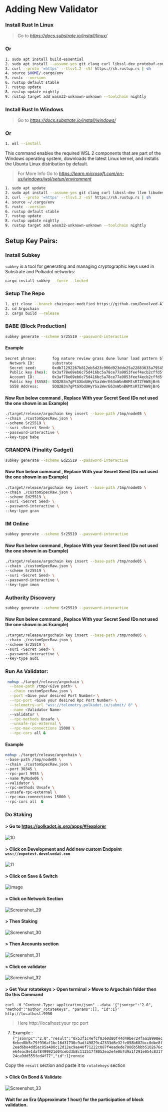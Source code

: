 # Adding New Validator


### Install Rust In Linux
> Go to *https://docs.substrate.io/install/linux/* 
### Or

```bash
1. sudo apt install build-essential
2. sudo apt install --assume-yes git clang curl libssl-dev protobuf-compiler
3. curl --proto '=https' --tlsv1.2 -sSf https://sh.rustup.rs | sh
4. source $HOME/.cargo/env
5. rustc --version
6. rustup default stable
7. rustup update
8. rustup update nightly
9. rustup target add wasm32-unknown-unknown --toolchain nightly
```

### Install Rust In Windows
> Go to *https://docs.substrate.io/install/windows/* 
### Or

```bash
1. wsl --install
```
This command enables the required WSL 2 components that are part of the Windows operating system, downloads the latest Linux kernel, and installs the Ubuntu Linux distribution by default.

> For More Info Go to *https://learn.microsoft.com/en-us/windows/wsl/setup/environment* 

```bash
1. sudo apt update
2. sudo apt install --assume-yes git clang curl libssl-dev llvm libudev-dev make protobuf-compiler
3. curl --proto '=https' --tlsv1.2 -sSf https://sh.rustup.rs | sh
4. source ~/.cargo/env
5. rustc --version
6. rustup default stable
7. rustup update
8. rustup update nightly
9. rustup target add wasm32-unknown-unknown --toolchain nightly
```





## Setup Key Pairs: 

###  Install Subkey

`subkey` is a tool for generating and managing cryptographic keys used in Substrate and Polkadot networks:

```bash
cargo install subkey --force --locked
```


### Setup The Repo

```bash
1. git clone --branch chainspec-modified https://github.com/Devolved-AI/Argochain.git
2. cd Argochain
3. cargo build --release
```

### BABE (Block Production)

```bash
subkey generate --scheme Sr25519 --password-interactive
```

#### Example
```bash
Secret phrase:       fog nature review grass dune lunar load pattern blood measure orphan board
  Network ID:        substrate
  Secret seed:       0xdb71292267b812eb5d23c906d923dde25a22883635a79545268897807c05e327
  Public key (hex):  0x3af78e69eb6c75d416bc5a78ce77a9053feef4ecb2cffd5ff91b2dbb9c04525e
  Account ID:        0x3af78e69eb6c75d416bc5a78ce77a9053feef4ecb2cffd5ff91b2dbb9c04525e
  Public key (SS58): 5DQ2B3n7gPtGXbdUHyYSaiWerE63nWbnB6MtsRTZfHW8jBr6
  SS58 Address:      5DQ2B3n7gPtGXbdUHyYSaiWerE63nWbnB6MtsRTZfHW8jBr6
```
#### Now Run below command , Replace <Secret Seed> With your Secret Seed (Do not used the one shown in as Example)

```bash
./target/release/argochain key insert --base-path /tmp/node05 \
--chain ./customSpecRaw.json \
--scheme Sr25519 \
--suri <Secret Seed> \
--password-interactive \
--key-type babe
```

### GRANDPA (Finality Gadget)


```bash
subkey generate --scheme Ed25519 --password-interactive
```
#### Now Run below command , Replace <Secret Seed> With your Secret Seed (Do not used the one shown in as Example)

```bash
./target/release/argochain key insert --base-path /tmp/node05 \
--chain ./customSpecRaw.json \
--scheme Ed25519 \
--suri <Secret Seed> \
--password-interactive \
--key-type gran
```


### IM Online

```bash
subkey generate --scheme Sr25519 --password-interactive
```
#### Now Run below command , Replace <Secret Seed> With your Secret Seed (Do not used the one shown in as Example)
```bash
./target/release/argochain key insert --base-path /tmp/node05 \
--chain ./customSpecRaw.json \
--scheme Sr25519 \
--suri <Secret Seed> \
--password-interactive \
--key-type imon
```

### Authority Discovery

```bash
subkey generate --scheme Sr25519 --password-interactive
```
#### Now Run below command , Replace <Secret Seed> With your Secret Seed (Do not used the one shown in as Example)

```bash
./target/release/argochain key insert --base-path /tmp/node05 \
--chain ./customSpecRaw.json \
--scheme Sr25519 \
--suri <Secret Seed> \
--password-interactive \
--key-type audi
```



### Run As Validator: 

```bash
 nohup ./target/release/argochain \
  --base-path /tmp/<Give path> \
  --chain customSpecRaw.json \
  --port <Give your desired Port Number> \
  --rpc-port <Give your desired Rpc Port Number> \
  --telemetry-url "wss://telemetry.polkadot.io/submit/ 0" \
  --name <Validator Name> 
  --validator \
  --rpc-methods Unsafe \
  --unsafe-rpc-external \
  --rpc-max-connections 15000 \
  --rpc-cors all &

```

#### Example 

```bash
nohup ./target/release/argochain \
--base-path /tmp/node05 \
--chain ./customSpecRaw.json \
--port 30345 \
--rpc-port 9955 \
--name MyNode06 \
--validator \
--rpc-methods Unsafe \
--unsafe-rpc-external \
--rpc-max-connections 15000 \
--rpc-cors all  &
```
### Do Staking

#### > Go to https://polkadot.js.org/apps/#/explorer

![10](https://github.com/rony-devolved-AI/jira-issue/assets/157959679/4b392623-813b-45f2-ba85-3d6d83c58a28)

#### >  Click on Development and Add new custom Endpoint `wss://expotest.devolvedai.com`
![11](https://github.com/rony-devolved-AI/jira-issue/assets/157959679/6dd060da-34d5-4af8-b4d1-2128aa4eea8f)

#### > Click on Save & Switch

![image](https://github.com/rony-devolved-AI/jira-issue/assets/157959679/ef45d617-e9f9-4797-9388-87c7ac523dff)


#### >  Click on Network Section
![Screenshot_29](https://github.com/rony-devolved-AI/jira-issue/assets/157959679/6b526253-91b8-4a0d-af5e-e10937a0b641)

#### > Then Staking
![Screenshot_30](https://github.com/rony-devolved-AI/jira-issue/assets/157959679/4e08be0e-d9fc-498b-8d8a-7224deb60d4c)

#### > Then Accounts section
![Screenshot_31](https://github.com/rony-devolved-AI/jira-issue/assets/157959679/14354308-4ae1-4423-baeb-17d9b01e27b6)

#### > Click on validator
![Screenshot_32](https://github.com/rony-devolved-AI/jira-issue/assets/157959679/c8afe76b-2af6-470a-b4e3-a3ae40775de5)

#### > Get Your rotatekeys  > Open terminal > Move to Argochain folder then Do this Command
`curl -H "Content-Type: application/json" --data '{"jsonrpc":"2.0", "method":"author_rotateKeys", "params":[], "id":1}' http://localhost:9950` 
> Here http://localhost:your rpc port

7. Example : 
`{"jsonrpc":"2.0","result":"0x53f1c4efcf83e0d80f44d49be724faa18998ec6ebed8b5c79f936af1bc16d31730c9adf49829c42333d6e32fe858b682bcc0dbe8f2ead6be4dd5ac85a400c12d12ec9ae40f71222c087f4eadede7086b5bbb5102676ce64eac8e1daf8499921d04ceb33b8c112517f8052ea2e4e0b7d9a1f291e054c831724ca9dd555fed4f77","id":1}ronnie
        `



Copy the `result` section and paste it to `rotatekeys` section 
#### > Click On Bond & Validate

![Screenshot_33](https://github.com/rony-devolved-AI/jira-issue/assets/157959679/ed8a66af-350b-45fd-8dbc-98887b360f40)

#### Wait for an Era (Approximate 1 hour) for the participation of block validation.

